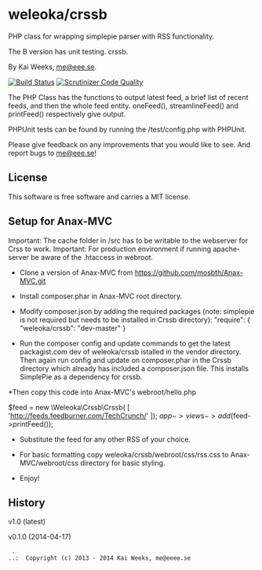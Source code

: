 weleoka/crssb
=========

PHP class for wrapping simplepie parser with RSS functionality.

The B version has unit testing. crssb.

By Kai Weeks, me@eee.se.

[![Build Status](https://travis-ci.org/weleoka/crssb.svg?branch=master)](https://travis-ci.org/weleoka/crssb)
[![Scrutinizer Code Quality](https://scrutinizer-ci.com/g/weleoka/crssb/badges/quality-score.png?b=master)](https://scrutinizer-ci.com/g/weleoka/crssb/?branch=master)

The PHP Class has the functions to output latest feed, a brief list of recent feeds, and then the whole feed entity.
oneFeed(), streamlineFeed() and printFeed() respectively give output. 

PHPUnit tests can be found by running the /test/config.php with PHPUnit.

Please give feedback on any improvements that you would like to see. 
And report bugs to me@eee.se!


License 
------------------

This software is free software and carries a MIT license.


Setup for Anax-MVC
------------------
Important: The cache folder in /src has to be writable to the webserver for Crss to work.
Important: For production environment if running apache-server be aware of the .htaccess in webroot.

* Clone a version of Anax-MVC from https://github.com/mosbth/Anax-MVC.git

* Install composer.phar in Anax-MVC root directory.

* Modify composer.json by adding the required packages (note: simplepie is not required but needs to be installed in Crssb directory):
    "require": {
				"weleoka/crssb": "dev-master"
    }

* Run the composer config and update commands to get the latest packagist.com dev of weleoka/crssb istalled in the vendor directory.
			Then again run config and update on composer.phar in the Crssb directory which already has included a composer.json file.
			This installs SimplePie as a dependency for crssb.

*Then copy this code into Anax-MVC's webroot/hello.php

$feed = new \Weleoka\Crssb\Crssb( [
    		'http://feeds.feedburner.com/TechCrunch/'
    ]);
$app->views->add($feed->printFeed());

* Substitute the feed for any other RSS of your choice.

* For basic formatting copy weleoka/crssb/webroot/css/rss.css to Anax-MVC/webroot/css directory for basic styling.

* Enjoy!


History
-----------------------------------


v1.0 (latest)


v0.1.0 (2014-04-17)


```
 .  
..:  Copyright (c) 2013 - 2014 Kai Weeks, me@eeee.se
```


